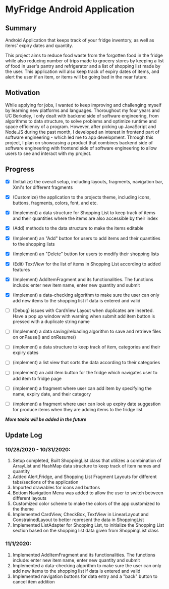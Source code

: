 # MyFridge Android Application #

## Summary ##

Android Application that keeps track of your fridge inventory, as well as items' expiry dates and quantity. 

This project aims to reduce food waste from the forgotten food in the fridge while also reducing number of trips made to grocery stores by keeping a list of food in user's pantry and refrigerator and a list of shopping list made by the user. This application will also keep track of expiry dates of items, and alert the user if an item, or items will be going bad in the near future. 

## Motivation ## 

While applying for jobs, I wanted to keep improving and challenging myself by learning new platforms and languages. Thoroughout my four years and UC Berkeley, I only dealt with backend side of software engineering, from algorithms to data structure, to solve problems and optimize runtime and space efficiency of a program. However, after picking up JavaScript and Node.JS during the past month, I developed an interest in frontend part of software engineering - which led me to app development. Through this project, I plan on showcasing a product that combines backend side of software engineering with frontend side of software engineering to allow users to see and interact with my project.

## Progress ##

- [x] (Initialize) the overall setup, including layouts, fragments, navigation bar, Xml's for different fragments
- [x] (Customize) the application to the projects theme, including icons, buttons, fragments, colors, font, and etc. 
- [x] (Implement) a data structure for Shopping List to keep track of items and their quantities where the items are also accessible by their index
 - [x] (Add) methods to the data structure to make the items editable 
- [x] (Implement) an "Add" button for users to add items and their quantities to the shopping lists
- [x] (Implement) an "Delete" button for users to modify their shopping lists
 - [x] (Edit) TextView for the list of items in Shopping List according to added features
- [x] (Implement) AddItemFragment and its functionalities. The functions include: enter new item name, enter new quantity and submit
 - [x] (Implement) a data-checking algorithm to make sure the user can only add new items to the shopping list if data is entered and valid
 - [ ] (Debug) issues with CardView Layout when duplicates are inserted. Have a pop up window with warning when submit add item button is pressed with a duplicate string name
 - [ ] (Implement) a data saving/reloading algorithm to save and retrieve files on onPause() and onResume()
 - [ ] (implement) a data structure to keep track of item, categories and their expiry dates
 - [ ] (implement) a list view that sorts the data according to their categories
 - [ ] (implement) an add item button for the fridge which navigates user to add item to fridge page
 - [ ] (implement) a fragment where user can add item by specifying the name, expiry date, and their category
  - [ ] (implement) a fragment where user can look up expiry date suggestion for produce items when they are adding items to the fridge list
 
 
 ***More tasks will be added in the future***


## Update Log ##
### 10/28/2020 - 10/31/2020: ###
1. Setup completed, Built ShoppingList class that utilizes a combination of ArrayList and HashMap data structure to keep track of item names and quantity
2. Added Alert,Fridge, and Shopping List Fragment Layouts for different tabs/sections of the application
3. Imported drawables for icons and buttons
4. Bottom Navigation Menu was added to allow the user to switch between different layouts
5. Customized color scheme to make the colors of the app customized to the theme
6. Implemented CardView, CheckBox, TextView in LinearLayout and ConstrainedLayout to better represent the data in ShoppingList
7. Implemented ListAdapter for Shopping List, to initialize the Shopping List section based on the shopping list data given from ShoppingList class

### 11/1/2020: ###

1. Implemented AddItemFragment and its functionalities. The functions include: enter new item name, enter new quantity and submit
2. Implemented a data-checking algorithm to make sure the user can only add new items to the shopping list if data is entered and valid
3. Implemented navigation buttons for data entry and a "back" button to cancel item addition


